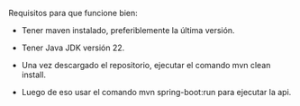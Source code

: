 Requisitos para que funcione bien:

- Tener maven instalado, preferiblemente la última versión.
- Tener Java JDK versión 22.

- Una vez descargado el repositorio, ejecutar el comando mvn clean install.
- Luego de eso usar el comando mvn spring-boot:run para ejecutar la api.
